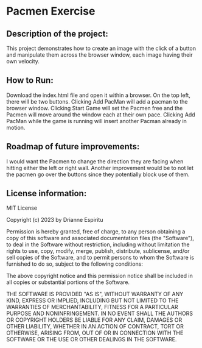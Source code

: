 # Pacmen Exercise
## Description of the project:
This project demonstrates how to create an image with the click of a button and manipulate them across the browser window, each image having their own velocity.

## How to Run:
Download the index.html file and open it within a browser. On the top left, there will be two buttons. Clicking Add PacMan will add a pacman to the browser window. Clicking Start Game will set the Pacmen free and the Pacmen will move around the window each at their own pace. Clicking Add PacMan while the game is running will insert another Pacman already in motion.

## Roadmap of future improvements:
I would want the Pacmen to change the direction they are facing when hitting either the left or right wall. Another improvement would be to not let the pacmen go over the buttons since they potentially block use of them. 

## License information: 
MIT License

Copyright (c) 2023 by Drianne Espiritu

Permission is hereby granted, free of charge, to any person obtaining a copy of this software and associated documentation files (the "Software"), to deal in the Software without restriction, including without limitation the rights to use, copy, modify, merge, publish, distribute, sublicense, and/or sell copies of the Software, and to permit persons to whom the Software is furnished to do so, subject to the following conditions:

The above copyright notice and this permission notice shall be included in all copies or substantial portions of the Software.

THE SOFTWARE IS PROVIDED "AS IS", WITHOUT WARRANTY OF ANY KIND, EXPRESS OR IMPLIED, INCLUDING BUT NOT LIMITED TO THE WARRANTIES OF MERCHANTABILITY, FITNESS FOR A PARTICULAR PURPOSE AND NONINFRINGEMENT. IN NO EVENT SHALL THE AUTHORS OR COPYRIGHT HOLDERS BE LIABLE FOR ANY CLAIM, DAMAGES OR OTHER LIABILITY, WHETHER IN AN ACTION OF CONTRACT, TORT OR OTHERWISE, ARISING FROM, OUT OF OR IN CONNECTION WITH THE SOFTWARE OR THE USE OR OTHER DEALINGS IN THE SOFTWARE.